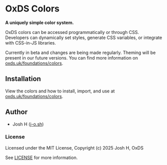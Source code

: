 # OxDS Colors

**A uniquely simple color system.**

OxDS colors can be accessed programmatically or through CSS. Developers can dynamically set styles, generate CSS variables, or integrate with CSS-in-JS libraries. 

Currently in beta and changes are being made regularly. Theming will be present in our future versions. You can find more information on [oxds.uk/foundations/colors](https://oxds.uk/foundations/colors). 



## Installation

View the colors and how to install, import, and use at [oxds.uk/foundations/colors](https://oxds.uk/foundations/colors).



## Author

- Josh H ([j-o.sh](https://j-o.sh))

### License

Licensed under the MIT License, Copyright (c) 2025 Josh H, OxDS

See [LICENSE](./LICENSE) for more information.

